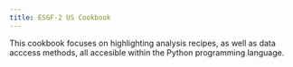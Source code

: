 ```yaml
---
title: ESGF-2 US Cookbook
---
```

This cookbook focuses on highlighting analysis recipes, as well as data acccess methods, all accesible within the Python programming language.